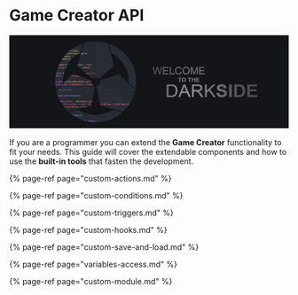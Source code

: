 # Game Creator API

![](../../../.gitbook/assets/darkside-header.jpg)

If you are a programmer you can extend the **Game Creator** functionality to fit your needs. This guide will cover the extendable components and how to use the **built-in tools** that fasten the development.

{% page-ref page="custom-actions.md" %}

{% page-ref page="custom-conditions.md" %}

{% page-ref page="custom-triggers.md" %}

{% page-ref page="custom-hooks.md" %}

{% page-ref page="custom-save-and-load.md" %}

{% page-ref page="variables-access.md" %}

{% page-ref page="custom-module.md" %}

